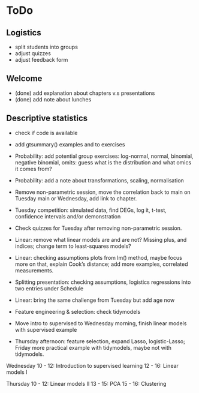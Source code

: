 # ToDo

## Logistics

- split students into groups
- adjust quizzes
- adjust feedback form

## Welcome

- (done) add explanation about chapters v.s presentations
- (done) add note about lunches

## Descriptive statistics

- check if code is available
- add gtsummary() examples and to exercises 




- Probability: add potential group exercises: log-normal, normal, binomial, negative binomial, omits: guess what is the distribution and what omics it comes from?
- Probability: add a note about transformations, scaling, normalisation
- Remove non-parametric session, move the correlation back to main on Tuesday main or Wednesday, add link to chapter.
- Tuesday competition: simulated data, find DEGs, log it, t-test, confidence intervals and/or demonstration
- Check quizzes for Tuesday after removing non-parametric session.
- Linear: remove what linear models are and are not? Missing plus, and indices; change term to least-squares models?
- Linear: checking assumptions plots from lm() method, maybe focus more on that, explain Cook’s distance; add more examples, correlated measurements.
- Splitting presentation: checking assumptions, logistics regressions into two entries under Schedule 
- Linear: bring the same challenge from Tuesday but add age now
- Feature engineering & selection: check tidymodels
- Move intro to supervised to Wednesday morning, finish linear models with supervised example
- Thursday afternoon: feature selection, expand Lasso, logistic-Lasso; Friday more practical example with tidymodels, maybe not with tidymodels.


Wednesday
10 - 12: Introduction to supervised learning
12 - 16: Linear models I

Thursday
10 - 12: Linear models II
13 - 15: PCA
15 - 16: Clustering


